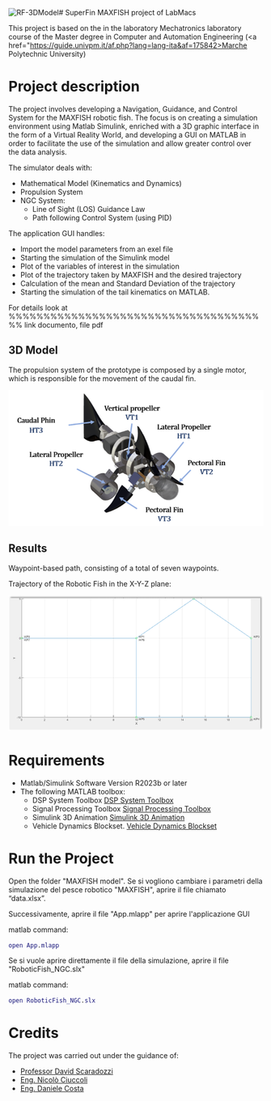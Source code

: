 ![RF-3DModel](https://github.com/Giuseppe-Di-Mauro/SuperFin/assets/64470302/98758082-890e-4d02-965f-157a571eceb9)# SuperFin
MAXFISH project of LabMacs

This project is based on the in the laboratory Mechatronics laboratory course of the Master degree in Computer and Automation Engineering (<a href="https://guide.univpm.it/af.php?lang=lang-ita&af=175842>Marche Polytechnic University</a>)  

# Project description

The project involves developing a Navigation, Guidance, and Control System for the MAXFISH robotic fish. The focus is on creating a simulation environment using Matlab Simulink, enriched with a 3D graphic interface in the form of a Virtual Reality World, and developing a GUI on MATLAB in order to facilitate the use of the simulation and allow greater control over the data analysis.

The simulator deals with:

- Mathematical Model (Kinematics and Dynamics)
- Propulsion System
- NGC System:
  - Line of Sight (LOS) Guidance Law
  - Path following Control System (using PID)

The application GUI handles:
- Import the model parameters from an exel file
- Starting the simulation of the Simulink model
- Plot of the variables of interest in the simulation
- Plot of the trajectory taken by MAXFISH and the desired trajectory
- Calculation of the mean and Standard Deviation of the trajectory
- Starting the simulation of the tail kinematics on MATLAB.

For details look at %%%%%%%%%%%%%%%%%%%%%%%%%%%%%%%%%%%%%% link documento, file pdf

## 3D Model

The propulsion system of the prototype is composed by a single motor, which is responsible for the movement of the caudal fin. 

<img src="Documentation\RF-3DModel.png"  style="dimesione: 756x404"/>


## Results

Waypoint-based path, consisting of a total of seven waypoints.

Trajectory of the Robotic Fish in the X-Y-Z plane:

<img src="Documentation/Trajectory.png"  style="dimesione: 990x526"/>

# Requirements

- Matlab/Simulink Software Version R2023b or later
- The following MATLAB toolbox:
  - DSP System Toolbox
    <a href="https://it.mathworks.com/products/dsp-system.html" >
    DSP System Toolbox</a>
  - Signal Processing Toolbox
    <a href="https://www.mathworks.com/products/signal.html" >
    Signal Processing Toolbox</a>
  - Simulink 3D Animation 
    <a href="https://uk.mathworks.com/products/3d-animation.html" >
    Simulink 3D Animation</a>
  - Vehicle Dynamics Blockset.
    <a href="https://it.mathworks.com/products/vehicle-dynamics.html" >
    Vehicle Dynamics Blockset</a>

# Run the Project

Open the folder "MAXFISH model".
Se si vogliono cambiare i parametri della simulazione del pesce robotico "MAXFISH", aprire il file chiamato “data.xlsx”.

Successivamente, aprire il file "App.mlapp" per aprire l'applicazione GUI 

matlab command:

```matlab
open App.mlapp
```

Se si vuole aprire direttamente il file della simulazione, aprire il file "RoboticFish_NGC.slx"

matlab command:

```matlab
open RoboticFish_NGC.slx
```

# Credits

The project was carried out under the guidance of:

- <a href="https://www.linkedin.com/in/david-scaradozzi-761a9823/">Professor David Scaradozzi</a>
- <a href="https://www.linkedin.com/in/nicol%C3%B2-ciuccoli-11734a18b/">Eng. Nicolò Ciuccoli</a>
- <a href="https://www.linkedin.com/in/daniele-costa-77230641/">Eng. Daniele Costa</a>
